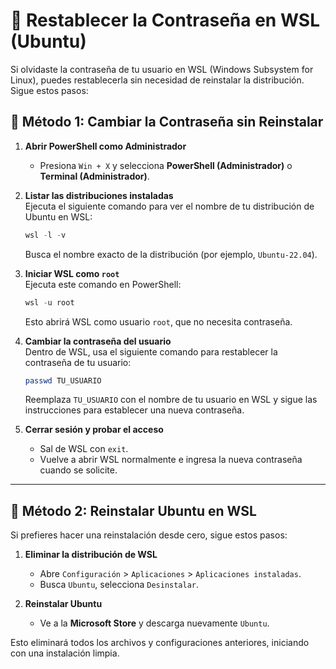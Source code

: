 # 🔧 Restablecer la Contraseña en WSL (Ubuntu)

Si olvidaste la contraseña de tu usuario en WSL (Windows Subsystem for Linux), puedes restablecerla sin necesidad de reinstalar la distribución. Sigue estos pasos:

## 📌 Método 1: Cambiar la Contraseña sin Reinstalar

1. **Abrir PowerShell como Administrador**  
   - Presiona `Win + X` y selecciona **PowerShell (Administrador)** o **Terminal (Administrador)**.

2. **Listar las distribuciones instaladas**  
   Ejecuta el siguiente comando para ver el nombre de tu distribución de Ubuntu en WSL:  
   ```powershell
   wsl -l -v
   ```
   Busca el nombre exacto de la distribución (por ejemplo, `Ubuntu-22.04`).

3. **Iniciar WSL como `root`**  
   Ejecuta este comando en PowerShell:  
   ```powershell
   wsl -u root
   ```
   Esto abrirá WSL como usuario `root`, que no necesita contraseña.

4. **Cambiar la contraseña del usuario**  
   Dentro de WSL, usa el siguiente comando para restablecer la contraseña de tu usuario:  
   ```bash
   passwd TU_USUARIO
   ```
   Reemplaza `TU_USUARIO` con el nombre de tu usuario en WSL y sigue las instrucciones para establecer una nueva contraseña.

5. **Cerrar sesión y probar el acceso**  
   - Sal de WSL con `exit`.  
   - Vuelve a abrir WSL normalmente e ingresa la nueva contraseña cuando se solicite.

---

## 📌 Método 2: Reinstalar Ubuntu en WSL  
Si prefieres hacer una reinstalación desde cero, sigue estos pasos:

1. **Eliminar la distribución de WSL**  
   - Abre `Configuración` > `Aplicaciones` > `Aplicaciones instaladas`.
   - Busca `Ubuntu`, selecciona `Desinstalar`.

2. **Reinstalar Ubuntu**  
   - Ve a la **Microsoft Store** y descarga nuevamente `Ubuntu`.

Esto eliminará todos los archivos y configuraciones anteriores, iniciando con una instalación limpia.
